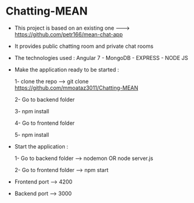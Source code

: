 # Chatting-MEAN

- This project is based on an existing one ---> https://github.com/petr166/mean-chat-app

- It provides public chatting room and private chat rooms 

- The technologies used : Angular 7 - MongoDB - EXPRESS - NODE JS

- Make the application ready to be started :
 
	1- clone the repo --> git clone https://github.com/mmoataz3011/Chatting-MEAN
	
	2- Go to backend folder 
	
	3- npm install
	
	4- Go to frontend folder
	
	5- npm install
	
	
- Start the application : 
	
	1- Go to backend folder --> nodemon OR node server.js
	
	2- Go to frontend folder --> npm start


- Frontend port --> 4200

- Backend port --> 3000
